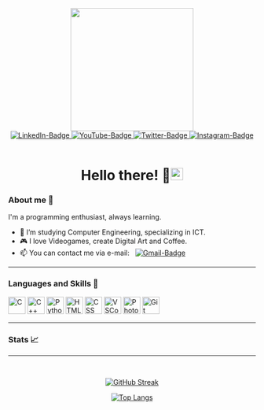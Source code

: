 <div id="header" align="center">
  <img src="https://media.giphy.com/media/fwbzI2kV3Qrlpkh59e/giphy.gif" width="250"/>

  <div id="badges">
    <a href="https://www.linkedin.com/in/luischinearangel/">
      <img src="https://img.shields.io/badge/LinkedIn-blue?logo=linkedin&logoColor=white&style=for-the-badge" alt="LinkedIn-Badge"/>
    </a>
    <a href="https://www.youtube.com/channel/UCwfbUPLOJ2S9obtnKWt13eg">
      <img src="https://img.shields.io/badge/YouTube-red?logo=youtube&logoColor=white&style=for-the-badge" alt="YouTube-Badge"/>
    </a>
    <a href="https://www.twitter.com/IluzioDev">
      <img src="https://img.shields.io/badge/Twitter-blue?logo=twitter&logoColor=white&style=for-the-badge" alt="Twitter-Badge"/>
    </a>
    <a href="https://www.instagram.com/iluziodraws/">
      <img src="https://img.shields.io/badge/Instagram-E4405F?logo=instagram&logoColor=white&style=for-the-badge" alt="Instagram-Badge"/>
    </a>
  </div>

  <div alt="Views Counter">
    <img src="https://komarev.com/ghpvc/?username=iluzioDev&style=flat-square&color=blue" alt=""/>
  </div>
  <br>
  <h1 align="center">Hello there! 👋<img src="https://media.giphy.com/media/Nx0rz3jtxtEre/giphy.gif" height=25/></h1>
</div>

### About me 👤
I'm a programming enthusiast, always learning.

- 🏫 I’m studying Computer Engineering, specializing in ICT.
- 🎮 I love Videogames, create Digital Art and Coffee.
- 📫 You can contact me via e-mail: &nbsp; <a href="mailto: luischinearangel@gmail.com"><img src="https://img.shields.io/badge/Gmail-D14836?style=for-the-badge&logo=gmail&logoColor=white&style=flat&logo" alt="Gmail-Badge"/></a>

---

### Languages and Skills 🔧
<div id="languages-and-skills">
  <img src="https://cdn.jsdelivr.net/gh/devicons/devicon/icons/c/c-original.svg" title="C" alt="C" height=35 widht=35/>
  <img src="https://cdn.jsdelivr.net/gh/devicons/devicon/icons/cplusplus/cplusplus-original.svg" title="C++" alt="C++" height=35 widht=35/>
  <img src="https://cdn.jsdelivr.net/gh/devicons/devicon/icons/python/python-original.svg" title="Python" alt="Python" height=35 widht=35/>
  <img src="https://cdn.jsdelivr.net/gh/devicons/devicon/icons/html5/html5-original.svg" title="HTML" alt="HTML" height=35 widht=35/>
  <img src="https://cdn.jsdelivr.net/gh/devicons/devicon/icons/css3/css3-original.svg" title="CSS" alt="CSS" height=35 widht=35/>
  <img src="https://cdn.jsdelivr.net/gh/devicons/devicon/icons/vscode/vscode-original.svg" title="VSCode" alt="VSCode" height=35 widht=35/>
  <img src="https://cdn.jsdelivr.net/gh/devicons/devicon/icons/photoshop/photoshop-line.svg" title="Photoshop" alt="Photoshop" height=35 widht=35/>
  <img src="https://cdn.jsdelivr.net/gh/devicons/devicon/icons/git/git-plain-wordmark.svg" title="Git" alt="Git" height=35 widht=35/>
</div>

---

### Stats 📈

---
<br>
<div id="stats" align="center">

  [![GitHub Streak](https://streak-stats.demolab.com?user=iluzioDev&theme=dark)](https://git.io/streak-stats)

  [![Top Langs](https://github-readme-stats.vercel.app/api/top-langs/?username=iluzioDev&layout=compact&theme=dark)](https://github.com/anuraghazra/github-readme-stats)
</div>